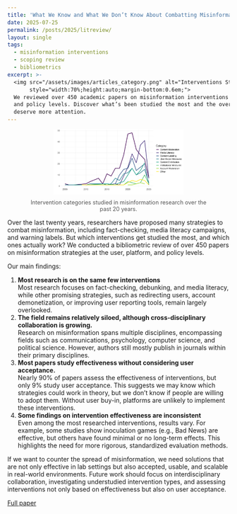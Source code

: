 ```yaml
---
title: 'What We Know and What We Don’t Know About Combatting Misinformation'
date: 2025-07-25
permalink: /posts/2025/litreview/
layout: single
tags:
  - misinformation interventions
  - scoping review
  - bibliometrics
excerpt: >-
  <img src="/assets/images/articles_category.png" alt="Interventions Studied"
       style="width:70%;height:auto;margin-bottom:0.6em;">
  We reviewed over 450 academic papers on misinformation interventions across user, platform,
  and policy levels. Discover what’s been studied the most and the overlooked strategies that
  deserve more attention.
---
```


<figure style="text-align: center; margin-top: 1em; margin-bottom: 1em;">
  <img src="/assets/images/articles_category.png" alt="Interventions Studied" style="width:70%; height:auto;">
  <figcaption style="font-size: 0.9em; color: #555; margin-top: 0.5em;">
    Intervention categories studied in misinformation research over the past 20 years.
  </figcaption>
</figure>

Over the last twenty years, researchers have proposed many strategies to combat misinformation, including fact-checking, media literacy campaigns, and warning labels. But which interventions get studied the most, and which ones actually work? We conducted a bibliometric review of over 450 papers on misinformation strategies at the user, platform, and policy levels. 

<!-- more -->

Our main findings: 
<ol>
  <li>
    <b>Most research is on the same few interventions</b><br>
   Most research focuses on fact-checking, debunking, and media literacy, while other promising strategies, such as redirecting users, account demonetization, or improving user reporting tools, remain largely overlooked. 
  </li>
  <li>
    <b>The field remains relatively siloed, although cross-disciplinary collaboration is growing.</b><br>
    Research on misinformation spans multiple disciplines, encompassing fields such as communications, psychology, computer science, and political science. However, authors still mostly publish in journals within their primary disciplines. 
  </li>
  <li>
    <b>Most papers study effectiveness without considering user acceptance.</b><br>
    Nearly 90% of papers assess the effectiveness of interventions, but only 9% study user acceptance. This suggests we may know which strategies could work in theory, but we don’t know if people are willing to adopt them. Without user buy-in, platforms are unlikely to implement these interventions.
  </li>
  <li>
    <b>Some findings on intervention effectiveness are inconsistent</b><br>
    Even among the most researched interventions, results vary. For example, some studies show inoculation games (e.g., Bad News) are effective, but others have found minimal or no long-term effects. This highlights the need for more rigorous, standardized evaluation methods.
  </li>
</ol>
If we want to counter the spread of misinformation, we need solutions that are not only effective in lab settings but also accepted, usable, and scalable in real-world environments. Future work should focus on interdisciplinary collaboration, investigating understudied intervention types, and assessing interventions not only based on effectiveness but also on user acceptance.

[Full paper](https://workshop-proceedings.icwsm.org/pdf/2025_10.pdf)<br>
